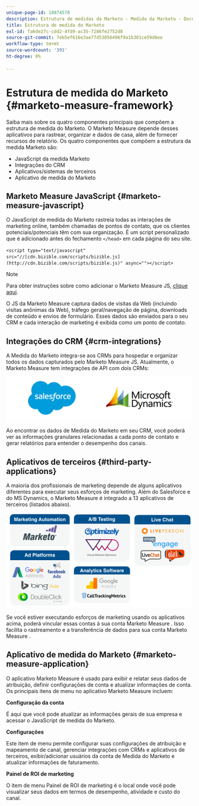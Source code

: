 ```yaml
---
unique-page-id: 18874570
description: Estrutura de medidas da Marketo - Medida da Marketo - Documentação do produto
title: Estrutura de medida do Marketo
exl-id: fa6de27c-cdd2-4fd9-ac35-7286fe2752d8
source-git-commit: 7eb5ef616e3ae77d53056496f9a1b301ce59d6ee
workflow-type: tm+mt
source-wordcount: '391'
ht-degree: 0%

---
```


# Estrutura de medida do Marketo {#marketo-measure-framework}

Saiba mais sobre os quatro componentes principais que compõem a estrutura de medida do Marketo. O Marketo Measure depende desses aplicativos para rastrear, organizar e dados de casa, além de fornecer recursos de relatório. Os quatro componentes que compõem a estrutura da medida Marketo são:

* JavaScript da medida Marketo
* Integrações do CRM
* Aplicativos/sistemas de terceiros
* Aplicativo de medida do Marketo

## Marketo Measure JavaScript {#marketo-measure-javascript}

O JavaScript de medida do Marketo rastreia todas as interações de marketing online, também chamadas de pontos de contato, que os clientes potenciais/potenciais têm com sua organização. É um script personalizado que é adicionado antes do fechamento `</head>` em cada página do seu site.

`<script type="text/javascript" src="//[cdn.bizible.com/scripts/bizible.js](http://cdn.bizible.com/scripts/bizible.js)" async=""></script>`

>[!NOTE]
>
>Para obter instruções sobre como adicionar o Marketo Measure JS, [clique aqui](/help/marketo-measure-tracking/setting-up-tracking/adding-marketo-measure-script.md).

O JS da Marketo Measure captura dados de visitas da Web (incluindo visitas anônimas da Web), tráfego geral/navegação de página, downloads de conteúdo e envios de formulário. Esses dados são enviados para o seu CRM e cada interação de marketing é exibida como um ponto de contato.

## Integrações do CRM {#crm-integrations}

A Medida do Marketo integra-se aos CRMs para hospedar e organizar todos os dados capturados pelo Marketo Measure JS. Atualmente, o Marketo Measure tem integrações de API com dois CRMs:

![](assets/1-2.png)

Ao encontrar os dados de Medida do Marketo em seu CRM, você poderá ver as informações granulares relacionadas a cada ponto de contato e gerar relatórios para entender o desempenho dos canais.

## Aplicativos de terceiros {#third-party-applications}

A maioria dos profissionais de marketing depende de alguns aplicativos diferentes para executar seus esforços de marketing. Além do Salesforce e do MS Dynamics, o Marketo Measure é integrado a 13 aplicativos de terceiros (listados abaixo).

![](assets/2-1.png)

Se você estiver executando esforços de marketing usando os aplicativos acima, poderá vincular essas contas à sua conta Marketo Measure . Isso facilita o rastreamento e a transferência de dados para sua conta Marketo Measure .

## Aplicativo de medida do Marketo {#marketo-measure-application}

O aplicativo Marketo Measure é usado para exibir e relatar seus dados de atribuição, definir configurações de conta e atualizar informações de conta. Os principais itens de menu no aplicativo Marketo Measure incluem:

**Configuração da conta**

É aqui que você pode atualizar as informações gerais de sua empresa e acessar o JavaScript de medida do Marketo.

**Configurações**

Este item de menu permite configurar suas configurações de atribuição e mapeamento de canal, gerenciar integrações com CRMs e aplicativos de terceiros, exibir/adicionar usuários da conta de Medida do Marketo e atualizar informações de faturamento.

**Painel de ROI de marketing**

O item de menu Painel de ROI de marketing é o local onde você pode visualizar seus dados em termos de desempenho, atividade e custo do canal.
